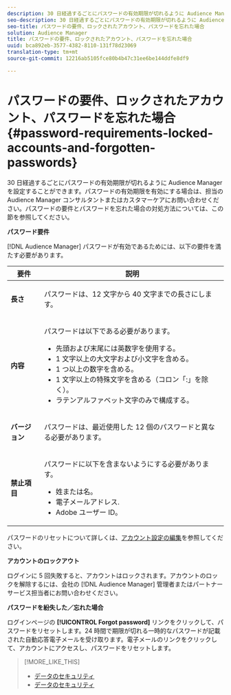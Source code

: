 ```yaml
---
description: 30 日経過するごとにパスワードの有効期限が切れるように Audience Manager を設定することができます。パスワードの有効期限を有効にする場合は、担当の Audience Manager コンサルタントまたはカスタマーケアにお問い合わせください。パスワードの要件とパスワードを忘れた場合の対処方法については、この節を参照してください。
seo-description: 30 日経過するごとにパスワードの有効期限が切れるように Audience Manager を設定することができます。パスワードの有効期限を有効にする場合は、担当の Audience Manager コンサルタントまたはカスタマーケアにお問い合わせください。パスワードの要件とパスワードを忘れた場合の対処方法については、この節を参照してください。
seo-title: パスワードの要件、ロックされたアカウント、パスワードを忘れた場合
solution: Audience Manager
title: パスワードの要件、ロックされたアカウント、パスワードを忘れた場合
uuid: bca892eb-3577-4382-8110-131f78d23069
translation-type: tm+mt
source-git-commit: 12216ab5105fce80b4b47c31ee6be144ddfe8df9

---
```



# パスワードの要件、ロックされたアカウント、パスワードを忘れた場合{#password-requirements-locked-accounts-and-forgotten-passwords}

30 日経過するごとにパスワードの有効期限が切れるように Audience Manager を設定することができます。パスワードの有効期限を有効にする場合は、担当の Audience Manager コンサルタントまたはカスタマーケアにお問い合わせください。パスワードの要件とパスワードを忘れた場合の対処方法については、この節を参照してください。

<!-- 

c_password_requirements.xml

 -->

**パスワード要件**

[!DNL Audience Manager] パスワードが有効であるためには、以下の要件を満たす必要があります。

<table id="table_9B79E9F634664F6B995649E3158CCF20"> 
 <thead> 
  <tr> 
   <th colname="col1" class="entry"> 要件 </th> 
   <th colname="col2" class="entry"> 説明 </th> 
  </tr> 
 </thead>
 <tbody> 
  <tr> 
   <td colname="col1"> <p> <b>長さ</b> </p> </td> 
   <td colname="col2"> <p>パスワードは、12 文字から 40 文字までの長さにします。 </p> </td> 
  </tr> 
  <tr> 
   <td colname="col1"> <p> <b>内容</b> </p> </td> 
   <td colname="col2"> <p>パスワードは以下である必要があります。 </p> <p> 
     <ul id="ul_70F64B9DE90E463098DFA8AB8349CF0B"> 
      <li id="li_2FBA66E47F4A4E1BB01DE3722821E100">先頭および末尾には英数字を使用する。 </li> 
      <li id="li_1390D4C9A48944B68B891EE6CB734BBC">1 文字以上の大文字および小文字を含める。 </li> 
      <li id="li_B75B64A005804262BAAF0F1901D63358">1 つ以上の数字を含める。 </li> 
      <li id="li_28452022AF4743B8B159187BBD10890A">1 文字以上の特殊文字を含める（コロン「:」を除く）。 </li> 
      <li id="li_C02B931ABAB84FFE9B87AEBAEDF34EF3">ラテンアルファベット文字のみで構成する。 </li> 
     </ul> </p> </td> 
  </tr> 
  <tr> 
   <td colname="col1"> <p> <b>バージョン</b> </p> </td> 
   <td colname="col2"> <p> パスワードは、最近使用した 12 個のパスワードと異なる必要があります。 </p> </td> 
  </tr> 
  <tr> 
   <td colname="col1"> <p> <b>禁止項目</b> </p> </td> 
   <td colname="col2"> <p> パスワードに以下を含まないようにする必要があります。 </p> <p> 
     <ul id="ul_08DE186AF56E401B933256E69279847A"> 
      <li id="li_CC854F7F86484774A76CCF927E1400B4">姓または名。 </li> 
      <li id="li_74ACCF3DE717473B8AB9B1720DD891E7">電子メールアドレス. </li> 
      <li id="li_09C1F699BF6843ACAB4E68D2F57461AB"><span class="keyword">Adobe</span> ユーザー ID。 </li> 
     </ul> </p> </td> 
  </tr> 
 </tbody> 
</table>

パスワードのリセットについて詳しくは、[アカウント設定の編集](../features/administration/edit-account-settings.md)を参照してください。

**アカウントのロックアウト**

ログインに 5 回失敗すると、アカウントはロックされます。アカウントのロックを解除するには、会社の [!DNL Audience Manager] 管理者またはパートナーサービス担当者にお問い合わせください。

**パスワードを紛失した／忘れた場合**

ログインページの **[!UICONTROL Forgot password]** リンクをクリックして、パスワードをリセットします。24 時間で期限が切れる一時的なパスワードが記載された自動応答電子メールを受け取ります。電子メールのリンクをクリックして、アカウントにアクセスし、パスワードをリセットします。

>[!MORE_LIKE_THIS]
>
>* [データのセキュリティ](../overview/data-security-and-privacy/data-security.md)
>* [データのセキュリティ](../overview/data-security-and-privacy/data-privacy.md)

